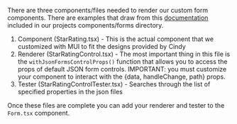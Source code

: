 There are three components/files needed to render our custom form components. There are examples that draw from this [documentation](https://jsonforms.io/docs/tutorial/custom-renderers/) included in our projects components/forms directory.

1. Component (StarRating.tsx) - This is the actual component that we customized with MUI to fit the designs provided by Cindy
2. Renderer (StarRatingControl.tsx) - The most important thing in this file is the `withJsonFormsControlProps()` function that allows you to access the props of default JSON form controls. IMPORTANT: you must customize your component to interact with the {data, handleChange, path} props.
3. Tester (StarRatingControlTester.tsx) - Searches through the list of specified properties in the json files

Once these files are complete you can add your renderer and tester to the `Form.tsx` component.
